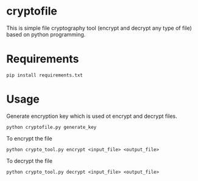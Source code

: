 # cryptofile

This is simple file cryptography tool (encrypt and decrypt any type of file) based on python programming.

# Requirements
```
pip install requirements.txt
```
# Usage

Generate encryption key which is used ot encrypt and decrypt files.
```
python cryptofile.py generate_key
```
To encrypt the file
```
python crypto_tool.py encrypt <input_file> <output_file>
```
To decrypt the file
```
python crypto_tool.py decrypt <input_file> <output_file>
```



